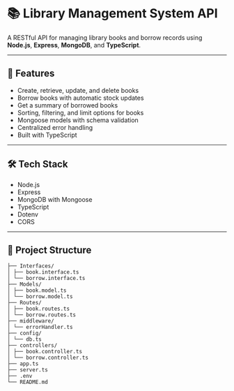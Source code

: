 # 📚 Library Management System API

A RESTful API for managing library books and borrow records using **Node.js**, **Express**, **MongoDB**, and **TypeScript**.

---

## 🚀 Features

- Create, retrieve, update, and delete books
- Borrow books with automatic stock updates
- Get a summary of borrowed books
- Sorting, filtering, and limit options for books
- Mongoose models with schema validation
- Centralized error handling
- Built with TypeScript

---

## 🛠️ Tech Stack

- Node.js
- Express
- MongoDB with Mongoose
- TypeScript
- Dotenv
- CORS

---

## 📂 Project Structure
```
├── Interfaces/
│ ├── book.interface.ts
│ └── borrow.interface.ts
├── Models/
│ ├── book.model.ts
│ └── borrow.model.ts
├── Routes/
│ ├── book.routes.ts
│ └── borrow.routes.ts
├── middleware/
│ └── errorHandler.ts
├── config/
│ └── db.ts
├── controllers/
│ ├── book.controller.ts
│ └── borrow.controller.ts
├── app.ts
├── server.ts
├── .env
└── README.md
```
